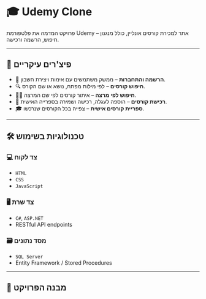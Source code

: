 # 🎓 Udemy Clone

פרויקט המדמה את פלטפורמת Udemy – אתר למכירת קורסים אונליין, כולל מנגנון חיפוש, הרשמה ורכישה.

---

## 🧩 פיצ'רים עיקריים

- 👤 **הרשמה והתחברות** – ממשק משתמשים עם אימות ויצירת חשבון.
- 🔍 **חיפוש קורסים** – לפי מילות מפתח, נושא או שם הקורס.
- 🧑‍🏫 **חיפוש לפי מרצה** – איתור קורסים לפי שם המרצה.
- 🛒 **רכישת קורסים** – הוספה לעגלה, רכישה ושמירה בספרייה האישית.
- 🎓 **ספריית קורסים אישית** – צפייה בכל הקורסים שנרכשו.

---

## 🛠️ טכנולוגיות בשימוש

### 💻 צד לקוח
- `HTML`
- `CSS`
- `JavaScript`

### 🖥️ צד שרת
- `C#`, `ASP.NET`
- RESTful API endpoints

### 🗃️ מסד נתונים
- `SQL Server`
- Entity Framework / Stored Procedures

---

## 📁 מבנה הפרויקט

